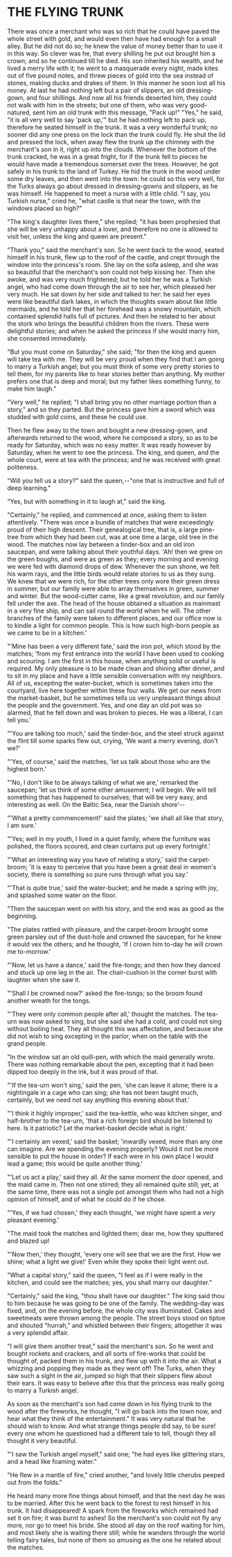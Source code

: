 # THE FLYING TRUNK

There was once a merchant who was so rich that he could have paved
the whole street with gold, and would even then have had enough for
a small alley. But he did not do so; he knew the value of money better
than to use it in this way. So clever was he, that every shilling he
put out brought him a crown; and so he continued till he died. His son
inherited his wealth, and he lived a merry life with it; he went to
a masquerade every night, made kites out of five pound notes, and
threw pieces of gold into the sea instead of stones, making ducks
and drakes of them. In this manner he soon lost all his money. At last
he had nothing left but a pair of slippers, an old dressing-gown,
and four shillings. And now all his friends deserted him, they could
not walk with him in the streets; but one of them, who was very
good-natured, sent him an old trunk with this message, "Pack up!"
"Yes," he said, "it is all very well to say 'pack up,'" but he had
nothing left to pack up, therefore he seated himself in the trunk.
It was a very wonderful trunk; no sooner did any one press on the lock
than the trunk could fly. He shut the lid and pressed the lock, when
away flew the trunk up the chimney with the merchant's son in it,
right up into the clouds. Whenever the bottom of the trunk cracked, he
was in a great fright, for if the trunk fell to pieces he would have
made a tremendous somerset over the trees. However, he got safely in
his trunk to the land of Turkey. He hid the trunk in the wood under
some dry leaves, and then went into the town: he could so this very
well, for the Turks always go about dressed in dressing-gowns and
slippers, as he was himself. He happened to meet a nurse with a little
child. "I say, you Turkish nurse," cried he, "what castle is that near
the town, with the windows placed so high?"

"The king's daughter lives there," she replied; "it has been
prophesied that she will be very unhappy about a lover, and
therefore no one is allowed to visit her, unless the king and queen
are present."

"Thank you," said the merchant's son. So he went back to the wood,
seated himself in his trunk, flew up to the roof of the castle, and
crept through the window into the princess's room. She lay on the sofa
asleep, and she was so beautiful that the merchant's son could not
help kissing her. Then she awoke, and was very much frightened; but he
told her he was a Turkish angel, who had come down through the air
to see her, which pleased her very much. He sat down by her side and
talked to her: he said her eyes were like beautiful dark lakes, in
which the thoughts swam about like little mermaids, and he told her
that her forehead was a snowy mountain, which contained splendid halls
full of pictures. And then he related to her about the stork who
brings the beautiful children from the rivers. These were delightful
stories; and when he asked the princess if she would marry him, she
consented immediately.

"But you must come on Saturday," she said; "for then the king
and queen will take tea with me. They will be very proud when they
find that I am going to marry a Turkish angel; but you must think of
some very pretty stories to tell them, for my parents like to hear
stories better than anything. My mother prefers one that is deep and
moral; but my father likes something funny, to make him laugh."

"Very well," he replied; "I shall bring you no other marriage
portion than a story," and so they parted. But the princess gave him a
sword which was studded with gold coins, and these he could use.

Then he flew away to the town and bought a new dressing-gown,
and afterwards returned to the wood, where he composed a story, so
as to be ready for Saturday, which was no easy matter. It was ready
however by Saturday, when he went to see the princess. The king, and
queen, and the whole court, were at tea with the princess; and he
was received with great politeness.

"Will you tell us a story?" said the queen,--"one that is
instructive and full of deep learning."

"Yes, but with something in it to laugh at," said the king.

"Certainly," he replied, and commenced at once, asking them to
listen attentively. "There was once a bundle of matches that were
exceedingly proud of their high descent. Their genealogical tree, that
is, a large pine-tree from which they had been cut, was at one time
a large, old tree in the wood. The matches now lay between a
tinder-box and an old iron saucepan, and were talking about their
youthful days. 'Ah! then we grew on the green boughs, and were as
green as they; every morning and evening we were fed with diamond
drops of dew. Whenever the sun shone, we felt his warm rays, and the
little birds would relate stories to us as they sung. We knew that
we were rich, for the other trees only wore their green dress in
summer, but our family were able to array themselves in green,
summer and winter. But the wood-cutter came, like a great
revolution, and our family fell under the axe. The head of the house
obtained a situation as mainmast in a very fine ship, and can sail
round the world when he will. The other branches of the family were
taken to different places, and our office now is to kindle a light for
common people. This is how such high-born people as we came to be in a
kitchen.'

"'Mine has been a very different fate,' said the iron pot, which
stood by the matches; 'from my first entrance into the world I have
been used to cooking and scouring. I am the first in this house,
when anything solid or useful is required. My only pleasure is to be
made clean and shining after dinner, and to sit in my place and have a
little sensible conversation with my neighbors. All of us, excepting
the water-bucket, which is sometimes taken into the courtyard, live
here together within these four walls. We get our news from the
market-basket, but he sometimes tells us very unpleasant things
about the people and the government. Yes, and one day an old pot was
so alarmed, that he fell down and was broken to pieces. He was a
liberal, I can tell you.'

"'You are talking too much,' said the tinder-box, and the steel
struck against the flint till some sparks flew out, crying, 'We want a
merry evening, don't we?'

"'Yes, of course,' said the matches, 'let us talk about those
who are the highest born.'

"'No, I don't like to be always talking of what we are,'
remarked the saucepan; 'let us think of some other amusement; I will
begin. We will tell something that has happened to ourselves; that
will be very easy, and interesting as well. On the Baltic Sea, near
the Danish shore'--

"'What a pretty commencement!' said the plates; 'we shall all
like that story, I am sure.'

"'Yes; well in my youth, I lived in a quiet family, where the
furniture was polished, the floors scoured, and clean curtains put
up every fortnight.'

"'What an interesting way you have of relating a story,' said
the carpet-broom; 'it is easy to perceive that you have been a great
deal in women's society, there is something so pure runs through
what you say.'

"'That is quite true,' said the water-bucket; and he made a spring
with joy, and splashed some water on the floor.

"Then the saucepan went on with his story, and the end was as good
as the beginning.

"The plates rattled with pleasure, and the carpet-broom brought
some green parsley out of the dust-hole and crowned the saucepan,
for he knew it would vex the others; and he thought, 'If I crown him
to-day he will crown me to-morrow.'

"'Now, let us have a dance,' said the fire-tongs; and then how
they danced and stuck up one leg in the air. The chair-cushion in
the corner burst with laughter when she saw it.

"'Shall I be crowned now?' asked the fire-tongs; so the broom
found another wreath for the tongs.

"'They were only common people after all,' thought the matches.
The tea-urn was now asked to sing, but she said she had a cold, and
could not sing without boiling heat. They all thought this was
affectation, and because she did not wish to sing excepting in the
parlor, when on the table with the grand people.

"In the window sat an old quill-pen, with which the maid generally
wrote. There was nothing remarkable about the pen, excepting that it
had been dipped too deeply in the ink, but it was proud of that.

"'If the tea-urn won't sing,' said the pen, 'she can leave it
alone; there is a nightingale in a cage who can sing; she has not been
taught much, certainly, but we need not say anything this evening
about that.'

"'I think it highly improper,' said the tea-kettle, who was
kitchen singer, and half-brother to the tea-urn, 'that a rich
foreign bird should be listened to here. Is it patriotic? Let the
market-basket decide what is right.'

"'I certainly am vexed,' said the basket; 'inwardly vexed, more
than any one can imagine. Are we spending the evening properly?
Would it not be more sensible to put the house in order? If each
were in his own place I would lead a game; this would be quite another
thing.'

"'Let us act a play,' said they all. At the same moment the door
opened, and the maid came in. Then not one stirred; they all
remained quite still; yet, at the same time, there was not a single
pot amongst them who had not a high opinion of himself, and of what he
could do if he chose.

"'Yes, if we had chosen,' they each thought, 'we might have
spent a very pleasant evening.'

"The maid took the matches and lighted them; dear me, how they
sputtered and blazed up!

"'Now then,' they thought, 'every one will see that we are the
first. How we shine; what a light we give!' Even while they spoke
their light went out.

"What a capital story," said the queen, "I feel as if I were
really in the kitchen, and could see the matches; yes, you shall marry
our daughter."

"Certainly," said the king, "thou shalt have our daughter." The
king said thou to him because he was going to be one of the family.
The wedding-day was fixed, and, on the evening before, the whole
city was illuminated. Cakes and sweetmeats were thrown among the
people. The street boys stood on tiptoe and shouted "hurrah," and
whistled between their fingers; altogether it was a very splendid
affair.

"I will give them another treat," said the merchant's son. So he
went and bought rockets and crackers, and all sorts of fire-works that
could be thought of, packed them in his trunk, and flew up with it
into the air. What a whizzing and popping they made as they went
off! The Turks, when they saw such a sight in the air, jumped so
high that their slippers flew about their ears. It was easy to believe
after this that the princess was really going to marry a Turkish
angel.

As soon as the merchant's son had come down in his flying trunk to
the wood after the fireworks, he thought, "I will go back into the
town now, and hear what they think of the entertainment." It was
very natural that he should wish to know. And what strange things
people did say, to be sure! every one whom he questioned had a
different tale to tell, though they all thought it very beautiful.

"'I saw the Turkish angel myself," said one; "he had eyes like
glittering stars, and a head like foaming water."

"He flew in a mantle of fire," cried another, "and lovely little
cherubs peeped out from the folds."

He heard many more fine things about himself, and that the next
day he was to be married. After this he went back to the forest to
rest himself in his trunk. It had disappeared! A spark from the
fireworks which remained had set it on fire; it was burnt to ashes! So
the merchant's son could not fly any more, nor go to meet his bride.
She stood all day on the roof waiting for him, and most likely she
is waiting there still; while he wanders through the world telling
fairy tales, but none of them so amusing as the one he related about
the matches.




